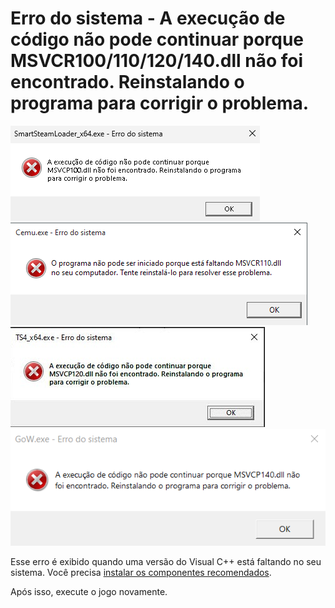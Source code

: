 # Erro do sistema - A execução de código não pode continuar porque MSVCR100/110/120/140.dll não foi encontrado. Reinstalando o programa para corrigir o problema.

![MSVCR100.dll](assets/errors/msvcr100.png)
![MSVCR110.dll](assets/errors/msvcr110.png)
![MSVCR120.dll](assets/errors/msvcr120.png)
![MSVCR140.dll](assets/errors/msvcr140.png)

Esse erro é exibido quando uma versão do Visual C++ está faltando no seu sistema. Você precisa [instalar os componentes recomendados](common-redistributables.md).

Após isso, execute o jogo novamente.